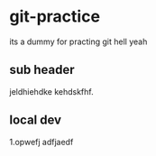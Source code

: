 # git-practice
its a dummy for practing git  hell yeah 
## sub header
 jeldhiehdke kehdskfhf.
 ## local dev 
 1.opwefj adfjaedf 

